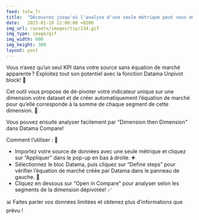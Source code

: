 ```yaml
---
feed: totw_fr
title:  "Découvrez jusqu'où l'analyse d'une seule métrique peut vous emmener grâce à la function Datama Unpivot! 🌟"
date:   2025-01-10 12:00:00 +0200
img_url: /assets/images/tip/134.gif
img_type: image/gif
img_width: 600
img_height: 300
layout: post
---
```


Vous n’avez qu’un seul KPI dans votre source sans équation de marché apparente ? Exploitez tout son potentiel avec la fonction Datama Unpivot block! 🌟 

Cet outil vous propose de dé-pivoter votre indicateur unique sur une dimension votre dataset et de créer automatiquement l’équation de marché pour qu’elle corresponde à la somme de chaque segment de cette dimension. 📐 

Vous pouvez ensuite analyser facilement par "Dimension then Dimension" dans Datama Compare!  

Comment l’utiliser : 🔧 
  * Importez votre source de données avec une seule métrique et cliquez sur “Appliquer” dans le pop-up en bas à droite. ➕ 
  * Sélectionnez le bloc Datama, puis cliquez sur “Define steps” pour vérifier l’équation de marché créée par Datama dans le panneau de gauche. 📂 
  * Cliquez en dessous sur “Open in Compare”  pour analyser selon les segments de la dimension dépivotée! ✅ 

📊 Faites parler vos données limitées et obtenez plus d’informations que prévu !
